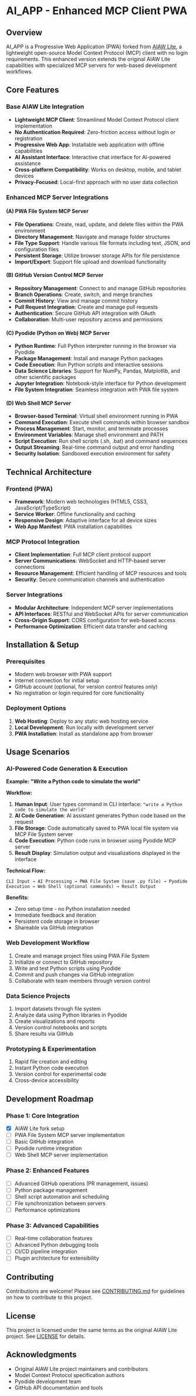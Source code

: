 # AI_APP - Enhanced MCP Client PWA

## Overview

AI_APP is a Progressive Web Application (PWA) forked from [AIAW Lite](https://github.com/modelcontextprotocol/awesome-mcp), a lightweight open-source Model Context Protocol (MCP) client with no login requirements. This enhanced version extends the original AIAW Lite capabilities with specialized MCP servers for web-based development workflows.

## Core Features

### Base AIAW Lite Integration
- **Lightweight MCP Client**: Streamlined Model Context Protocol client implementation
- **No Authentication Required**: Zero-friction access without login or registration
- **Progressive Web App**: Installable web application with offline capabilities
- **AI Assistant Interface**: Interactive chat interface for AI-powered assistance
- **Cross-platform Compatibility**: Works on desktop, mobile, and tablet devices
- **Privacy-Focused**: Local-first approach with no user data collection

### Enhanced MCP Server Integrations

#### (A) PWA File System MCP Server
- **File Operations**: Create, read, update, and delete files within the PWA environment
- **Directory Management**: Navigate and manage folder structures
- **File Type Support**: Handle various file formats including text, JSON, and configuration files
- **Persistent Storage**: Utilize browser storage APIs for file persistence
- **Import/Export**: Support file upload and download functionality

#### (B) GitHub Version Control MCP Server
- **Repository Management**: Connect to and manage GitHub repositories
- **Branch Operations**: Create, switch, and merge branches
- **Commit History**: View and manage commit history
- **Pull Request Integration**: Create and manage pull requests
- **Authentication**: Secure GitHub API integration with OAuth
- **Collaboration**: Multi-user repository access and permissions

#### (C) Pyodide (Python on Web) MCP Server
- **Python Runtime**: Full Python interpreter running in the browser via Pyodide
- **Package Management**: Install and manage Python packages
- **Code Execution**: Run Python scripts and interactive sessions
- **Data Science Libraries**: Support for NumPy, Pandas, Matplotlib, and other scientific packages
- **Jupyter Integration**: Notebook-style interface for Python development
- **File System Integration**: Seamless integration with PWA file system

#### (D) Web Shell MCP Server
- **Browser-based Terminal**: Virtual shell environment running in PWA
- **Command Execution**: Execute shell commands within browser sandbox
- **Process Management**: Start, monitor, and terminate processes
- **Environment Variables**: Manage shell environment and PATH
- **Script Execution**: Run shell scripts (.sh, .bat) and command sequences
- **Output Streaming**: Real-time command output and error handling
- **Security Isolation**: Sandboxed execution environment for safety

## Technical Architecture

### Frontend (PWA)
- **Framework**: Modern web technologies (HTML5, CSS3, JavaScript/TypeScript)
- **Service Worker**: Offline functionality and caching
- **Responsive Design**: Adaptive interface for all device sizes
- **Web App Manifest**: PWA installation capabilities

### MCP Protocol Integration
- **Client Implementation**: Full MCP client protocol support
- **Server Communications**: WebSocket and HTTP-based server connections
- **Resource Management**: Efficient handling of MCP resources and tools
- **Security**: Secure communication channels and authentication

### Server Integrations
- **Modular Architecture**: Independent MCP server implementations
- **API Interfaces**: RESTful and WebSocket APIs for server communication
- **Cross-Origin Support**: CORS configuration for web-based access
- **Performance Optimization**: Efficient data transfer and caching

## Installation & Setup

### Prerequisites
- Modern web browser with PWA support
- Internet connection for initial setup
- GitHub account (optional, for version control features only)
- No registration or login required for core functionality

### Deployment Options
1. **Web Hosting**: Deploy to any static web hosting service
2. **Local Development**: Run locally with development server
3. **PWA Installation**: Install as standalone app from browser

## Usage Scenarios

### AI-Powered Code Generation & Execution
**Example: "Write a Python code to simulate the world"**

**Workflow:**
1. **Human Input**: User types command in CLI interface: `"write a Python code to simulate the world"`
2. **AI Code Generation**: AI assistant generates Python code based on the request
3. **File Storage**: Code automatically saved to PWA local file system via MCP File System server
4. **Code Execution**: Python code runs in browser using Pyodide MCP server
5. **Result Display**: Simulation output and visualizations displayed in the interface

**Technical Flow:**
```
CLI Input → AI Processing → PWA File System (save .py file) → Pyodide Execution → Web Shell (optional commands) → Result Output
```

**Benefits:**
- Zero setup time - no Python installation needed
- Immediate feedback and iteration
- Persistent code storage in browser
- Shareable via GitHub integration

### Web Development Workflow
1. Create and manage project files using PWA File System
2. Initialize or connect to GitHub repository
3. Write and test Python scripts using Pyodide
4. Commit and push changes via GitHub integration
5. Collaborate with team members through version control

### Data Science Projects
1. Import datasets through file system
2. Analyze data using Python libraries in Pyodide
3. Create visualizations and reports
4. Version control notebooks and scripts
5. Share results via GitHub

### Prototyping & Experimentation
1. Rapid file creation and editing
2. Instant Python code execution
3. Version control for experimental code
4. Cross-device accessibility

## Development Roadmap

### Phase 1: Core Integration
- [x] AIAW Lite fork setup
- [ ] PWA File System MCP server implementation
- [ ] Basic GitHub integration
- [ ] Pyodide runtime integration
- [ ] Web Shell MCP server implementation

### Phase 2: Enhanced Features
- [ ] Advanced GitHub operations (PR management, issues)
- [ ] Python package management
- [ ] Shell script automation and scheduling
- [ ] File synchronization between servers
- [ ] Performance optimizations

### Phase 3: Advanced Capabilities
- [ ] Real-time collaboration features
- [ ] Advanced Python debugging tools
- [ ] CI/CD pipeline integration
- [ ] Plugin architecture for extensibility

## Contributing

Contributions are welcome! Please see [CONTRIBUTING.md](CONTRIBUTING.md) for guidelines on how to contribute to this project.

## License

This project is licensed under the same terms as the original AIAW Lite project. See [LICENSE](LICENSE) for details.

## Acknowledgments

- Original AIAW Lite project maintainers and contributors
- Model Context Protocol specification authors
- Pyodide development team
- GitHub API documentation and tools